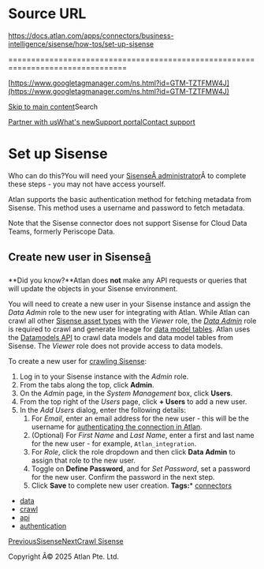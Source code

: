 # Source URL
https://docs.atlan.com/apps/connectors/business-intelligence/sisense/how-tos/set-up-sisense

================================================================================

<!--
canonical: https://docs.atlan.com/apps/connectors/business-intelligence/sisense/how-tos/set-up-sisense
link-alternate: https://docs.atlan.com/apps/connectors/business-intelligence/sisense/how-tos/set-up-sisense
meta-description: Atlan supports the basic authentication method for fetching metadata from Sisense. This method uses a username and password to fetch metadata.
meta-docsearch:docusaurus_tag: docs-default-current
meta-docsearch:language: en
meta-docsearch:version: current
meta-docusaurus_locale: en
meta-docusaurus_tag: docs-default-current
meta-docusaurus_version: current
meta-generator: Docusaurus v3.8.1
meta-og-description: Atlan supports the basic authentication method for fetching metadata from Sisense. This method uses a username and password to fetch metadata.
meta-og-locale: en
meta-og-title: Set up Sisense | Atlan Documentation
meta-og-url: https://docs.atlan.com/apps/connectors/business-intelligence/sisense/how-tos/set-up-sisense
meta-twitter:card: summary_large_image
meta-viewport: width=device-width,initial-scale=1
title: Set up Sisense | Atlan Documentation
-->

[https://www.googletagmanager.com/ns.html?id=GTM-TZTFMW4J](https://www.googletagmanager.com/ns.html?id=GTM-TZTFMW4J)

[Skip to main content](#__docusaurus_skipToContent_fallback)Search

[Partner with us](https://docs.google.com/forms/d/e/1FAIpQLScuAIhCm2GS7YFstrOjawbP8J7PUmOynQo7wI2yGCcCyEcVSw/viewform)[What's new](https://shipped.atlan.com/)[Support portal](https://atlan.zendesk.com/auth/v2/login/signin?return_to=https%3A%2F%2Fatlan.zendesk.com%2Fhc%2Fen-us&theme=hc&locale=en-us&brand_id=1900000425113&auth_origin=1900000425113%2Cfalse%2Ctrue)[Contact support](/support/submit-request)

Set up Sisense
==============

Who can do this?You will need your [SisenseÂ administrator](https://docs.sisense.com/main/SisenseLinux/sisense-user-roles.htm)Â to complete these steps \- you may not have access yourself.

Atlan supports the basic authentication method for fetching metadata from Sisense. This method uses a username and password to fetch metadata.

Note that the Sisense connector does not support Sisense for Cloud Data Teams, formerly Periscope Data.

Create new user in Sisense[â](#create-new-user-in-sisense "Direct link to Create new user in Sisense")
--------------------------------------------------------------------------------------------------------

**Did you know?**Atlan does **not** make any API requests or queries that will update the objects in your Sisense environment.

You will need to create a new user in your Sisense instance and assign the *Data Admin* role to the new user for integrating with Atlan. While Atlan can crawl all other [Sisense asset types](/apps/connectors/business-intelligence/sisense/references/what-does-atlan-crawl-from-sisense) with the *Viewer* role, the *[Data Admin](https://docs.sisense.com/main/SisenseLinux/sisense-user-roles.htm)* role is required to crawl and generate lineage for [data model tables](/apps/connectors/business-intelligence/sisense/references/what-does-atlan-crawl-from-sisense). Atlan uses the [Datamodels API](https://sisense.dev/guides/restApi/v2/?platform=linux&spec=L2023.6#/Datamodels) to crawl data models and data model tables from Sisense. The *Viewer* role does not provide access to data models.

To create a new user for [crawling Sisense](/apps/connectors/business-intelligence/sisense/how-tos/crawl-sisense):

1. Log in to your Sisense instance with the *Admin* role.
2. From the tabs along the top, click **Admin**.
3. On the *Admin* page, in the *System Management* box, click **Users**.
4. From the top right of the *Users* page, click **\+ Users** to add a new user.
5. In the *Add Users* dialog, enter the following details:
    1. For *Email*, enter an email address for the new user \- this will be the username for [authenticating the connection in Atlan](/apps/connectors/business-intelligence/sisense/how-tos/crawl-sisense).
    2. (Optional) For *First Name* and *Last Name*, enter a first and last name for the new user \- for example, `Atlan_integration`.
    3. For *Role*, click the role dropdown and then click **Data Admin** to assign that role to the new user.
    4. Toggle on **Define Password**, and for *Set Password*, set a password for the new user. Confirm the password in the next step.
    5. Click **Save** to complete new user creation.
**Tags:*** [connectors](/tags/connectors)
* [data](/tags/data)
* [crawl](/tags/crawl)
* [api](/tags/api)
* [authentication](/tags/authentication)

[PreviousSisense](/apps/connectors/business-intelligence/sisense)[NextCrawl Sisense](/apps/connectors/business-intelligence/sisense/how-tos/crawl-sisense)

Copyright Â© 2025 Atlan Pte. Ltd.

